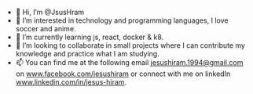 - 👋 Hi, I’m @JsusHram
- 👀 I’m interested in technology and programming languages, I love soccer and anime.
- 🌱 I’m currently learning js, react, docker & k8.
- 💞️ I’m looking to collaborate in small projects where I can contribute my knowledge and practice what I am studying.
- 📫 You can find me at the following email jesushiram.1994@gmail.com on www.facebook.com/jesushiram or connect with me on linkedIn www.linkedin.com/in/jesus-hiram.

<!---
JsusHram/JsusHram is a ✨ special ✨ repository because its `README.md` (this file) appears on your GitHub profile.
You can click the Preview link to take a look at your changes.
--->
